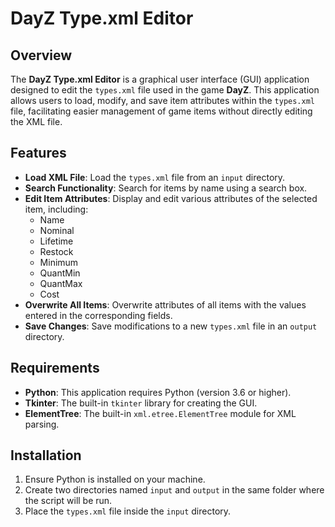 # DayZ Type.xml Editor

## Overview

The **DayZ Type.xml Editor** is a graphical user interface (GUI) application designed to edit the `types.xml` file used in the game **DayZ**. This application allows users to load, modify, and save item attributes within the `types.xml` file, facilitating easier management of game items without directly editing the XML file.

## Features

- **Load XML File**: Load the `types.xml` file from an `input` directory.
- **Search Functionality**: Search for items by name using a search box.
- **Edit Item Attributes**: Display and edit various attributes of the selected item, including:
  - Name
  - Nominal
  - Lifetime
  - Restock
  - Minimum
  - QuantMin
  - QuantMax
  - Cost
- **Overwrite All Items**: Overwrite attributes of all items with the values entered in the corresponding fields.
- **Save Changes**: Save modifications to a new `types.xml` file in an `output` directory.

## Requirements

- **Python**: This application requires Python (version 3.6 or higher).
- **Tkinter**: The built-in `tkinter` library for creating the GUI.
- **ElementTree**: The built-in `xml.etree.ElementTree` module for XML parsing.

## Installation

1. Ensure Python is installed on your machine.
2. Create two directories named `input` and `output` in the same folder where the script will be run.
3. Place the `types.xml` file inside the `input` directory.
